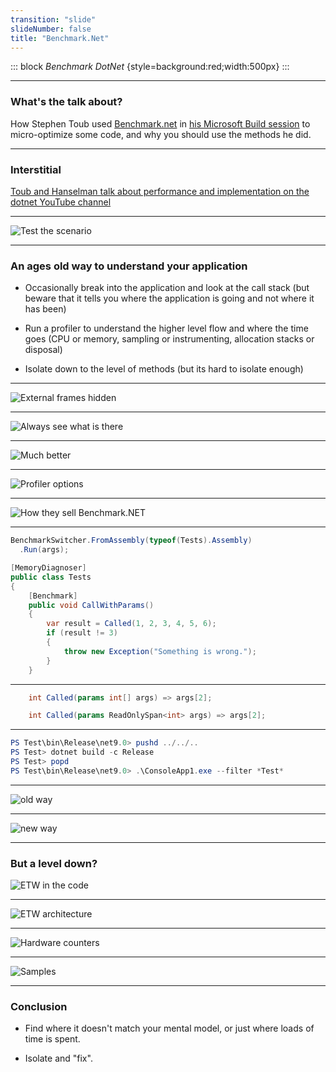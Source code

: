 ```yaml
---
transition: "slide"
slideNumber: false
title: "Benchmark.Net"
---
```


::: block
*Benchmark DotNet* {style=background:red;width:500px}
:::

---

### What's the talk about?

How Stephen Toub used [Benchmark.net](https://github.com/dotnet/BenchmarkDotNet) in [his Microsoft Build session](https://youtube.com/watch?v=TRFfTdzpk-M&si=f_qi44B92f6hxnrt) to micro-optimize some code, and why you should use the methods he did.

---

### Interstitial

[Toub and Hanselman talk about performance and implementation on the dotnet YouTube channel](https://www.youtube.com/results?search_query=toub)

---

![Test the scenario](images/truncator.png)

---

### An ages old way to understand your application

- Occasionally break into the application and look at the call stack (but beware that it tells you where the application is going and not where it has been)

- Run a profiler to understand the higher level flow and where the time goes (CPU or memory, sampling or instrumenting, allocation stacks or disposal)

- Isolate down to the level of methods (but its hard to isolate enough)

---

![External frames hidden](images/externalcode.png)

---

![Always see what is there](images/withjustmycode.png)

---

![Much better](images/lookintoexternalcode.png)

---

![Profiler options](images/profile-options.png)

---

![How they sell Benchmark.NET](images/advert.png)

---

```csharp
BenchmarkSwitcher.FromAssembly(typeof(Tests).Assembly)
  .Run(args);
```

```csharp
[MemoryDiagnoser]
public class Tests
{
    [Benchmark]
    public void CallWithParams()
    {
        var result = Called(1, 2, 3, 4, 5, 6);
        if (result != 3)
        {
            throw new Exception("Something is wrong.");
        }
    }
```

---

```csharp
    int Called(params int[] args) => args[2];
```

```csharp
    int Called(params ReadOnlySpan<int> args) => args[2];
```

---

```powershell
PS Test\bin\Release\net9.0> pushd ../../..
PS Test> dotnet build -c Release
PS Test> popd
PS Test\bin\Release\net9.0> .\ConsoleApp1.exe --filter *Test*
```

---

![old way](images/old-way.png)

---

![new way](images/new-way.png)

---

### But a level down?

![ETW in the code](images/etw.png)

---

![ETW architecture](images/etw-diagram.png)

---

![Hardware counters](images/hardware-counters.png)

---

![Samples](images/samples.png)

---

### Conclusion

- Find where it doesn't match your mental model, or just where loads of time is spent.

- Isolate and "fix".
